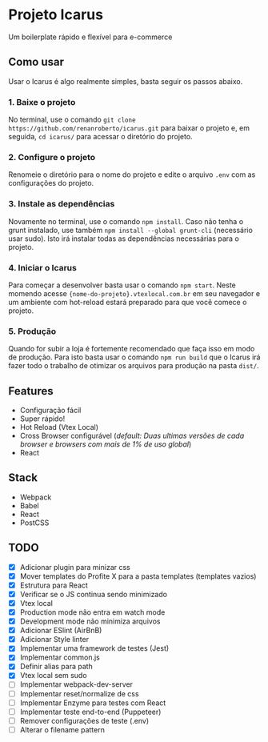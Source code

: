 # Projeto Icarus

Um boilerplate rápido e flexível para e-commerce

## Como usar

Usar o Icarus é algo realmente simples, basta seguir os passos abaixo.

### 1. Baixe o projeto

No terminal, use o comando `git clone https://github.com/renanroberto/icarus.git` para baixar o projeto e, em seguida, `cd icarus/` para acessar o diretório do projeto.

### 2. Configure o projeto

Renomeie o diretório para o nome do projeto e edite o arquivo `.env` com as configurações do projeto.

### 3. Instale as dependências

Novamente no terminal, use o comando `npm install`. Caso não tenha o grunt instalado, use também `npm install --global grunt-cli` (necessário usar sudo). Isto irá instalar todas as dependências necessárias para o projeto.

### 4. Iniciar o Icarus

Para começar a desenvolver basta usar o comando `npm start`. Neste momendo acesse `{nome-do-projeto}.vtexlocal.com.br` em seu navegador e um ambiente com hot-reload estará preparado para que você comece o projeto.

### 5. Produção

Quando for subir a loja é fortemente recomendado que faça isso em modo de produção. Para isto basta usar o comando `npm run build` que o Icarus irá fazer todo o trabalho de otimizar os arquivos para produção na pasta `dist/`.

## Features

- Configuração fácil
- Super rápido!
- Hot Reload (Vtex Local)
- Cross Browser configurável (*default: Duas ultimas versões de cada browser e browsers com mais de 1% de uso global*)
- React

## Stack

- Webpack
- Babel
- React
- PostCSS

## TODO

- [x] Adicionar plugin para minizar css
- [x] Mover templates do Profite X para a pasta templates (templates vazios)
- [x] Estrutura para React
- [x] Verificar se o JS continua sendo minimizado
- [x] Vtex local
- [x] Production mode não entra em watch mode
- [x] Development mode não minimiza arquivos
- [x] Adicionar ESlint (AirBnB)
- [x] Adicionar Style linter
- [x] Implementar uma framework de testes (Jest)
- [x] Implementar common.js
- [x] Definir alias para path
- [x] Vtex local sem sudo
- [ ] Implementar webpack-dev-server
- [ ] Implementar reset/normalize de css
- [ ] Implementar Enzyme para testes com React
- [ ] Implementar teste end-to-end (Puppeteer)
- [ ] Remover configurações de teste (.env)
- [ ] Alterar o filename pattern

